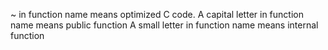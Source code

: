 ~ in function name means optimized C code.
A capital letter in function name means public function
A small letter in function name means internal function